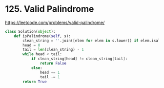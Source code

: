 # 125. Valid Palindrome

https://leetcode.com/problems/valid-palindrome/

```python
class Solution(object):
    def isPalindrome(self, s):
        clean_string = ''.join([elem for elem in s.lower() if elem.isalnum()])
        head = 0
        tail = len(clean_string) - 1
        while head < tail:
            if clean_string[head] != clean_string[tail]:
                return False
            else:
                head += 1
                tail -= 1
        return True
```